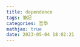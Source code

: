 ```yaml
---
title: dependence
tags: 筆記
categories: 哲學
mathjax: true
date: 2023-05-04 18:02:21
---
```


<!--more-->

